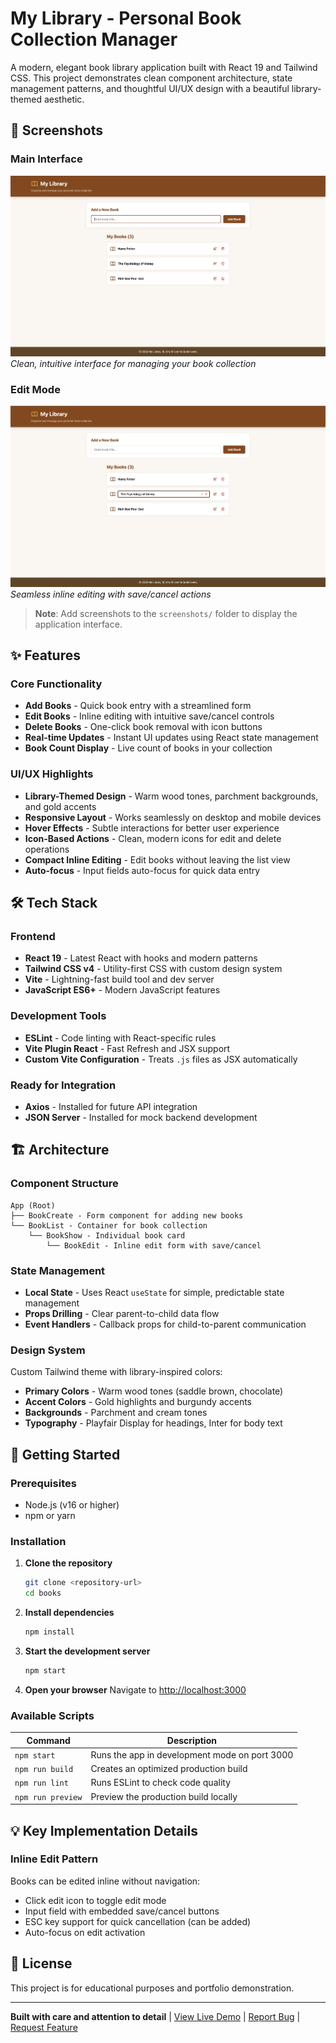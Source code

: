 # My Library - Personal Book Collection Manager

A modern, elegant book library application built with React 19 and Tailwind CSS. This project demonstrates clean component architecture, state management patterns, and thoughtful UI/UX design with a beautiful library-themed aesthetic.

## 📸 Screenshots

### Main Interface
![Book Library Main View](./screenshots/main-view.png)
*Clean, intuitive interface for managing your book collection*

### Edit Mode
![Inline Book Editing](./screenshots/edit-mode.png)
*Seamless inline editing with save/cancel actions*

> **Note**: Add screenshots to the `screenshots/` folder to display the application interface.

## ✨ Features

### Core Functionality
- **Add Books** - Quick book entry with a streamlined form
- **Edit Books** - Inline editing with intuitive save/cancel controls
- **Delete Books** - One-click book removal with icon buttons
- **Real-time Updates** - Instant UI updates using React state management
- **Book Count Display** - Live count of books in your collection

### UI/UX Highlights
- **Library-Themed Design** - Warm wood tones, parchment backgrounds, and gold accents
- **Responsive Layout** - Works seamlessly on desktop and mobile devices
- **Hover Effects** - Subtle interactions for better user experience
- **Icon-Based Actions** - Clean, modern icons for edit and delete operations
- **Compact Inline Editing** - Edit books without leaving the list view
- **Auto-focus** - Input fields auto-focus for quick data entry

## 🛠️ Tech Stack

### Frontend
- **React 19** - Latest React with hooks and modern patterns
- **Tailwind CSS v4** - Utility-first CSS with custom design system
- **Vite** - Lightning-fast build tool and dev server
- **JavaScript ES6+** - Modern JavaScript features

### Development Tools
- **ESLint** - Code linting with React-specific rules
- **Vite Plugin React** - Fast Refresh and JSX support
- **Custom Vite Configuration** - Treats `.js` files as JSX automatically

### Ready for Integration
- **Axios** - Installed for future API integration
- **JSON Server** - Installed for mock backend development

## 🏗️ Architecture

### Component Structure
```
App (Root)
├── BookCreate - Form component for adding new books
└── BookList - Container for book collection
    └── BookShow - Individual book card
        └── BookEdit - Inline edit form with save/cancel
```

### State Management
- **Local State** - Uses React `useState` for simple, predictable state management
- **Props Drilling** - Clear parent-to-child data flow
- **Event Handlers** - Callback props for child-to-parent communication

### Design System
Custom Tailwind theme with library-inspired colors:
- **Primary Colors** - Warm wood tones (saddle brown, chocolate)
- **Accent Colors** - Gold highlights and burgundy accents
- **Backgrounds** - Parchment and cream tones
- **Typography** - Playfair Display for headings, Inter for body text

## 🚀 Getting Started

### Prerequisites
- Node.js (v16 or higher)
- npm or yarn

### Installation

1. **Clone the repository**
   ```bash
   git clone <repository-url>
   cd books
   ```

2. **Install dependencies**
   ```bash
   npm install
   ```

3. **Start the development server**
   ```bash
   npm start
   ```

4. **Open your browser**
   Navigate to [http://localhost:3000](http://localhost:3000)

### Available Scripts

| Command | Description |
|---------|-------------|
| `npm start` | Runs the app in development mode on port 3000 |
| `npm run build` | Creates an optimized production build |
| `npm run lint` | Runs ESLint to check code quality |
| `npm run preview` | Preview the production build locally |

## 💡 Key Implementation Details

### Inline Edit Pattern
Books can be edited inline without navigation:
- Click edit icon to toggle edit mode
- Input field with embedded save/cancel buttons
- ESC key support for quick cancellation (can be added)
- Auto-focus on edit activation


## 📄 License

This project is for educational purposes and portfolio demonstration.

---

**Built with care and attention to detail** | [View Live Demo](#) | [Report Bug](#) | [Request Feature](#)